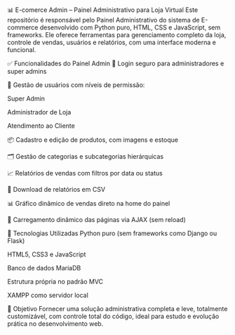 📊 E-comerce Admin – Painel Administrativo para Loja Virtual
Este repositório é responsável pelo Painel Administrativo do sistema de E-commerce desenvolvido com Python puro, HTML, CSS e JavaScript, sem frameworks. Ele oferece ferramentas para gerenciamento completo da loja, controle de vendas, usuários e relatórios, com uma interface moderna e funcional.

✅ Funcionalidades do Painel Admin
🔐 Login seguro para administradores e super admins

👥 Gestão de usuários com níveis de permissão:

Super Admin

Administrador de Loja

Atendimento ao Cliente

📦 Cadastro e edição de produtos, com imagens e estoque

🗂️ Gestão de categorias e subcategorias hierárquicas

📈 Relatórios de vendas com filtros por data ou status

📁 Download de relatórios em CSV

📊 Gráfico dinâmico de vendas direto na home do painel

🔄 Carregamento dinâmico das páginas via AJAX (sem reload)

🧰 Tecnologias Utilizadas
Python puro (sem frameworks como Django ou Flask)

HTML5, CSS3 e JavaScript

Banco de dados MariaDB

Estrutura própria no padrão MVC

XAMPP como servidor local

🎯 Objetivo
Fornecer uma solução administrativa completa e leve, totalmente customizável, com controle total do código, ideal para estudo e evolução prática no desenvolvimento web.
